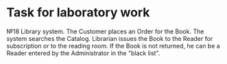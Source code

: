 # Task for laboratory work

№18 
Library system. The Customer places an Order for the Book. The system searches the Catalog. Librarian
issues the Book to the Reader for subscription or to the reading room. If the Book is not returned, he can be a Reader
entered by the Administrator in the "black list".
